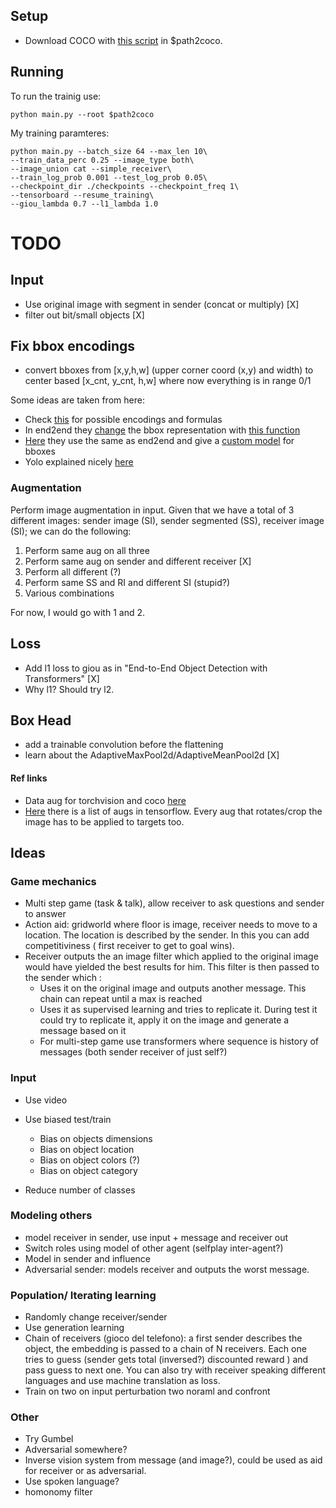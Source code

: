 ## Setup

- Download COCO with [this script](https://gist.github.com/mkocabas/a6177fc00315403d31572e17700d7fd9) in $path2coco.

## Running

To run the trainig use:

```
python main.py --root $path2coco
```

My training paramteres:

```
python main.py --batch_size 64 --max_len 10\
--train_data_perc 0.25 --image_type both\
--image_union cat --simple_receiver\
--train_log_prob 0.001 --test_log_prob 0.05\
--checkpoint_dir ./checkpoints --checkpoint_freq 1\
--tensorboard --resume_training\
--giou_lambda 0.7 --l1_lambda 1.0
```

# TODO

## Input

- Use original image with segment in sender (concat or multiply) [X]
- filter out bit/small objects [X]

## Fix bbox encodings

- convert bboxes from [x,y,h,w] (upper corner coord (x,y) and width) to center based [x_cnt, y_cnt, h,w] where now
  everything is in range 0/1

Some ideas are taken from here:

- Check [this](https://leimao.github.io/blog/Bounding-Box-Encoding-Decoding/) for possible encodings and formulas
- In end2end they [change](https://github.com/facebookresearch/detr/issues/75#issuecomment-642174524) the bbox
  representation
  with [this function](https://github.com/facebookresearch/detr/blob/be9d447ea3208e91069510643f75dadb7e9d163d/util/box_ops.py#L9)
- [Here](https://teaching.pages.centralesupelec.fr/deeplearning-lectures-build/01-pytorch-object-detection.html) they
  use the same as end2end and give
  a [custom model](https://github.com/jeremyfix/deeplearning-lectures/blob/master/LabsSolutions/01-pytorch-object-detection/models.py)
  for bboxes
- Yolo explained nicely [here](https://araintelligence.com/blogs/deep-learning/object-detection/yolo_v1/)

### Augmentation

Perform image augmentation in input. Given that we have a total of 3 different images: sender image (SI), sender
segmented (SS), receiver image (SI); we can do the following:

1. Perform same aug on all three
2. Perform same aug on sender and different receiver [X]
3. Perform all different (?)
4. Perform same SS and RI and different SI (stupid?)
5. Various combinations

For now, I would go with 1 and 2.

## Loss

- Add l1 loss to giou as in "End-to-End Object Detection with Transformers" [X]
- Why l1? Should try l2.

## Box Head
- add a trainable convolution before the flattening 
- learn about the AdaptiveMaxPool2d/AdaptiveMeanPool2d [X]

#### Ref links

- Data aug for torchvision and
  coco [here](https://neptune.ai/blog/data-exploration-for-image-segmentation-and-object-detectionhttps://neptune.ai/blog/data-exploration-for-image-segmentation-and-object-detection)
- [Here](https://github.com/joheras/CLoDSA) there is a list of augs in tensorflow. Every aug that rotates/crop the image
  has to be applied to targets too.

## Ideas

### Game mechanics

- Multi step game (task & talk), allow receiver to ask questions and sender to answer
- Action aid: gridworld where floor is image, receiver needs to move to a location. The location is described by the
  sender. In this you can add competitiviness ( first receiver to get to goal wins).
- Receiver outputs the an image filter which applied to the original image would have yielded the best results for him.
  This filter is then passed to the sender which :
    - Uses it on the original image and outputs another message. This chain can repeat until a max is reached
    - Uses it as supervised learning and tries to replicate it. During test it could try to replicate it, apply it on
      the image and generate a message based on it
    - For multi-step game use transformers where sequence is history of messages (both sender receiver of just self?)

### Input

- Use video
- Use biased test/train
    - Bias on objects dimensions
    - Bias on object location
    - Bias on object colors (?)
    - Bias on object category

- Reduce number of classes

### Modeling others

- model receiver in sender, use input + message and receiver out
- Switch roles using model of other agent (selfplay inter-agent?)
- Model in sender and influence
- Adversarial sender: models receiver and outputs the worst message.

### Population/ Iterating learning

- Randomly change receiver/sender
- Use generation learning
- Chain of receivers (gioco del telefono): a first sender describes the object, the embedding is passed to a chain of N
  receivers. Each one tries to guess (sender gets total (inversed?) discounted reward ) and pass guess to next one. You
  can also try with receiver speaking different languages and use machine translation as loss.
- Train on two on input perturbation two noraml and confront

### Other

- Try Gumbel
- Adversarial somewhere?
- Inverse vision system from message (and image?), could be used as aid for receiver or as adversarial.
- Use spoken language?
- homonomy filter